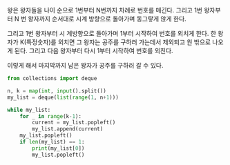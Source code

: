 왕은 왕자들을 나이 순으로 1번부터 N번까지 차례로 번호를 매긴다. 그리고 1번 왕자부터 N 번 왕자까지 순서대로 시계 방향으로 돌아가며 동그랗게 앉게 한다. 

그리고 1번 왕자부터 시 계방향으로 돌아가며 1부터 시작하여 번호를 외치게 한다. 한 왕자가 K(특정숫자)를 외치면 그 왕자는 공주를 구하러 가는데서 제외되고 원 밖으로 나오게 된다. 그리고 다음 왕자부터 다시 1부터 시작하여 번호를 외친다.

이렇게 해서 마지막까지 남은 왕자가 공주를 구하러 갈 수 있다.

```python
from collections import deque

n, k = map(int, input().split())
my_list = deque(list(range(1, n+1)))

while my_list:
    for _ in range(k-1):
        current = my_list.popleft()
        my_list.append(current)
    my_list.popleft()
    if len(my_list) == 1:
        print(my_list[0])
        my_list.popleft()
```